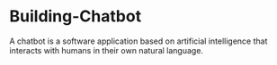 # Building-Chatbot
A chatbot is a software application based on artificial intelligence that interacts with humans in their own natural language.
